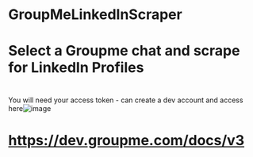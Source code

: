 # GroupMeLinkedInScraper
# Select a Groupme chat and scrape for LinkedIn Profiles
#
You will need your access token - can create a dev account and access here![image](https://github.com/user-attachments/assets/76b7a8e9-488e-46e0-995b-ec8494d8b0bf)
 # https://dev.groupme.com/docs/v3
